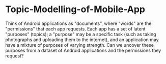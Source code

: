 # Topic-Modelling-of-Mobile-App
Think of Android applications as "documents", where "words" are the "permissions" that each app requests. Each app has a set of latent "purposes" (topics); a "purpose" may be a specific task (such as taking photographs and uploading them to the internet), and an application may have a mixture of purposes of varying strength.  Can we uncover these purposes from a dataset of Android applications and the permissions they request?

